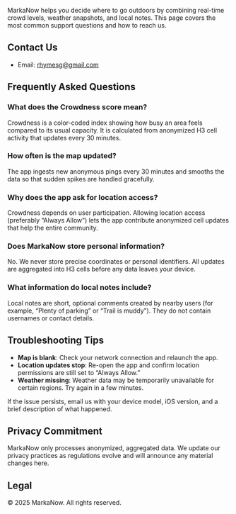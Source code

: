 
MarkaNow helps you decide where to go outdoors by combining real-time crowd levels, weather snapshots, and local notes. This page covers the most common support questions and how to reach us.

## Contact Us

- Email: [rhymesg@gmail.com](mailto:rhymesg@gmail.com)

## Frequently Asked Questions

### What does the Crowdness score mean?
Crowdness is a color-coded index showing how busy an area feels compared to its usual capacity. It is calculated from anonymized H3 cell activity that updates every 30 minutes.

### How often is the map updated?
The app ingests new anonymous pings every 30 minutes and smooths the data so that sudden spikes are handled gracefully.

### Why does the app ask for location access?
Crowdness depends on user participation. Allowing location access (preferably “Always Allow”) lets the app contribute anonymized cell updates that help the entire community.

### Does MarkaNow store personal information?
No. We never store precise coordinates or personal identifiers. All updates are aggregated into H3 cells before any data leaves your device.

### What information do local notes include?
Local notes are short, optional comments created by nearby users (for example, “Plenty of parking” or “Trail is muddy”). They do not contain usernames or contact details.

## Troubleshooting Tips
- **Map is blank**: Check your network connection and relaunch the app.
- **Location updates stop**: Re-open the app and confirm location permissions are still set to “Always Allow.”
- **Weather missing**: Weather data may be temporarily unavailable for certain regions. Try again in a few minutes.

If the issue persists, email us with your device model, iOS version, and a brief description of what happened.

## Privacy Commitment

MarkaNow only processes anonymized, aggregated data. We update our privacy practices as regulations evolve and will announce any material changes here.

## Legal

© 2025 MarkaNow. All rights reserved.
